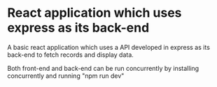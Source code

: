# React application which uses express as its back-end

A basic react application which uses a API developed in express as its back-end to fetch records and display data.

Both front-end and back-end can be run concurrently by installing concurrently and running "npm run dev"
